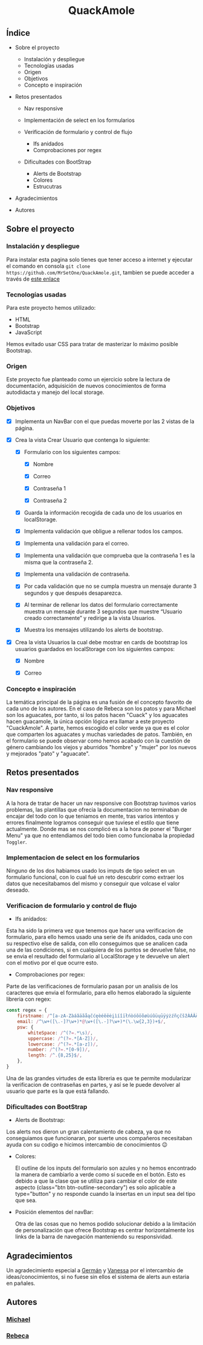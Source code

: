 # <center>QuackAmole</center>

## Índice

* Sobre el proyecto
    * Instalación y despliegue
    * Tecnologías usadas
    * Origen
    * Objetivos
    * Concepto e inspiración

* Retos presentados
    * Nav responsive
    * Implementación de select en los formularios
    * Verificación de formulario y control de flujo
        * Ifs anidados
        * Comprobaciones por regex
        
    * Dificultades con BootStrap
        * Alerts de Bootstrap <!-- Hay que añadir agradecimientos a German y Vanessa -->
        * Colores
        * Estrucutras
        <!-- Lo que se te ocurra -->
* Agradecimientos
* Autores

## Sobre el proyecto

### Instalación y despliegue

Para instalar esta pagina solo tienes que tener acceso a internet y ejecutar el comando en consola `git clone https://github.com/MrSetOne/QuackAmole.git`, tambien se puede acceder a través de [este enlace](https://quackamole.netlify.app/)

### Tecnologías usadas

Para este proyecto hemos utilizado:
* HTML
* Bootstrap
* JavaScript
 
Hemos evitado usar CSS para tratar de masterizar lo máximo posible Bootstrap.

### Origen

Este proyecto fue planteado como un ejercicio sobre la lectura de documentación, adquisición de nuevos conocimientos de forma autodidacta y manejo del local storage.

### Objetivos

- [X] Implementa un NavBar con el que puedas moverte por las 2 vistas de la página.

- [X] Crea la vista Crear Usuario que contenga lo siguiente:

    - [X] Formulario con los siguientes campos:

        - [X] Nombre

        - [X] Correo

        - [X] Contraseña 1
        
        - [X] Contraseña 2

    - [X] Guarda la información recogida de cada uno de los usuarios en localStorage.

    - [X] Implementa validación que obligue a rellenar todos los campos.

    - [X] Implementa una validación para el correo.

    - [X] Implementa una validación que comprueba que la contraseña 1 es la misma que la contraseña 2.
    
    - [X] Implementa una validación de contraseña.

    - [X] Por cada validación que no se cumpla muestra un mensaje durante 3 segundos y que después desaparezca.

    - [X] Al terminar de rellenar los datos del formulario correctamente muestra un mensaje durante 3 segundos que muestre “Usuario creado correctamente” y redirige a la vista Usuarios.

    - [X] Muestra los mensajes utilizando los alerts de bootstrap.

- [X] Crea la vista Usuarios la cual debe mostrar en cards de bootstrap los usuarios guardados en localStorage con los siguientes campos:

    - [X] Nombre

    - [X] Correo

### Concepto e inspiración

La temática principal de la página es una fusión de el concepto favorito de cada uno de los autores. En el caso de Rebeca son los patos y para Michael son los aguacates, por tanto, si los patos hacen "Cuack" y los aguacates hacen guacamole, la única opción lógica era llamar a este proyecto "CuackAmole".
A parte, hemos escogido el color verde ya que es el color que comparten los aguacates y muchas variedades de patos.
También, en el formulario se puede observar como hemos acabado con la cuestión de género cambiando los viejos y aburridos "hombre" y "mujer" por los nuevos y mejorados "pato" y "aguacate".

## Retos presentados

### Nav responsive

A la hora de tratar de hacer un nav responsive con Bootstrap tuvimos varios problemas, las plantillas que ofrecia la documentacion no terminaban de encajar del todo con lo que teniamos en mente, tras varios intentos y errores finalmente logramos conseguir que tuviese el estilo que tiene actualmente. Donde mas se nos complicó es a la hora de poner el "Burger Menu" ya que no entendiamos del todo bien como funcionaba la propiedad `Toggler`.

### Implementacion de select en los formularios

Ninguno de los dos habiamos usado los imputs de tipo select en un formulario funcional, con lo cual fué un reto descubrir como extraer los datos que necesitabamos del mismo y conseguir que volcase el valor deseado.

### Verificacion de formulario y control de flujo

* Ifs anidados:

Esta ha sido la primera vez que tenemos que hacer una verificacion de formulario, para ello hemos usado una serie de ifs anidados, cada uno con su respectivo else de salida, con ello conseguimos que se analicen cada una de las condiciones, si en cualquiera de los puntos se devuelve false, no se envia el resultado del formulario al LocalStorage y te devuelve un alert con el motivo por el que ocurre esto.

* Comprobaciones por regex:

Parte de las verificaciones de formulario pasan por un analisis de los caracteres que envia el formulario, para ello hemos elaborado la siguiente libreria con regex:

``` JavaScript
const regex = {
    firstname: /^[a-zA-ZàáâäãåąčćęèéêëėįìíîïłńòóôöõøùúûüųūÿýżźñçčšžÀÁÂÄÃÅĄĆČĖĘÈÉÊËÌÍÎÏĮŁŃÒÓÔÖÕØÙÚÛÜŲŪŸÝŻŹÑßÇŒÆČŠŽ∂ð ,.'-]+$/u,
    email: /^\w+([\.-]?\w+)*@\w+([\.-]?\w+)*(\.\w{2,3})+$/,
    psw: {
        whiteSpace: /^(?=.*\s)/,
        uppercase: /^(?=.*[A-Z])/,
        lowercase: /^(?=.*[a-z])/,
        number: /^(?=.*[0-9])/,
        length: /^.{8,25}$/,
    },
}
```
Una de las grandes virtudes de esta libreria es que te permite modularizar la verificacion de contraseñas en partes, y así se le puede devolver al usuario que parte es la que está fallando.

### Dificultades con BootStrap
* Alerts de Bootstrap:

Los alerts nos dieron un gran calentamiento de cabeza, ya que no conseguiamos que funcionaran, por suerte unos compañeros necesitaban ayuda con su codigo e hicimos intercambio de conocimientos :wink:

* Colores:

    El outline de los inputs del formulario son azules y no hemos encontrado la manera de cambiarlo a verde como sí sucede en el botón. Esto es debido a que la clase que se utiliza para cambiar el color de este aspecto (class="btn btn-outline-secondary") es solo aplicable a type="button" y no responde cuando la insertas en un input sea del tipo que sea.

* Posición elementos del navBar:
    
    Otra de las cosas que no hemos podido solucionar debido a la limitación de personalización que ofrece Bootstrap es centrar horizontalmente los links de la barra de navegación manteniendo su responsividad.

## Agradecimientos

Un agradecimiento especial a [Germán](https://github.com/Molerog) y [Vanessa](https://github.com/vaneebg) por el intercambio de ideas/conocimientos, si no fuese sin ellos el sistema de alerts aun estaria en pañales.

## Autores

### [Michael](https://github.com/MrSetOne)

### [Rebeca](https://github.com/RebecaASuesta)